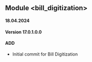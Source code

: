 ## Module <bill_digitization>
#### 18.04.2024
#### Version 17.0.1.0.0
#### ADD
- Initial commit for Bill Digitization

